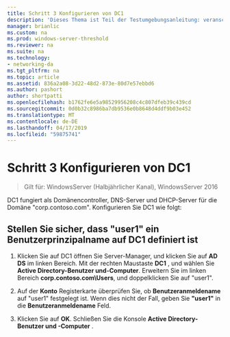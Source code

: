 ```yaml
---
title: Schritt 3 Konfigurieren von DC1
description: 'Dieses Thema ist Teil der Testumgebungsanleitung: veranschaulichen von DirectAccess mit OTP-Authentifizierung und RSA SecurID für Windows Server 2016'
manager: brianlic
ms.custom: na
ms.prod: windows-server-threshold
ms.reviewer: na
ms.suite: na
ms.technology:
- networking-da
ms.tgt_pltfrm: na
ms.topic: article
ms.assetid: 836a2a08-3d22-48d2-873e-80d7e57ebbd6
ms.author: pashort
author: shortpatti
ms.openlocfilehash: b1762fe6e5a98529956208c4c807dfeb39c439cd
ms.sourcegitcommit: 0d0b32c8986ba7db9536e0b8648d4ddf9b03e452
ms.translationtype: MT
ms.contentlocale: de-DE
ms.lasthandoff: 04/17/2019
ms.locfileid: "59875741"
---
```

# <a name="step-3-configure-dc1"></a>Schritt 3 Konfigurieren von DC1

>Gilt für: WindowsServer (Halbjährlicher Kanal), WindowsServer 2016

DC1 fungiert als Domänencontroller, DNS-Server und DHCP-Server für die Domäne "corp.contoso.com". Konfigurieren Sie DC1 wie folgt:  
  
## <a name="verify-user1-has-a-user-principal-name-defined-on-dc1"></a>Stellen Sie sicher, dass "user1" ein Benutzerprinzipalname auf DC1 definiert ist  
  
1.  Klicken Sie auf DC1 öffnen Sie Server-Manager, und klicken Sie auf **AD DS** im linken Bereich. Mit der rechten Maustaste **DC1** , und wählen Sie **Active Directory-Benutzer und-Computer**. Erweitern Sie im linken Bereich **corp.contoso.com\Users**, und doppelklicken Sie auf "user1".  
  
2.  Auf der **Konto** Registerkarte überprüfen Sie, ob **Benutzeranmeldename** auf "user1" festgelegt ist. Wenn dies nicht der Fall, geben Sie **"user1"** in die **Benutzeranmeldename** Feld.  
  
3.  Klicken Sie auf **OK**. Schließen Sie die Konsole **Active Directory-Benutzer und -Computer** .  
  


